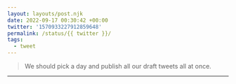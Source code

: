 ```yaml
---
layout: layouts/post.njk
date: 2022-09-17 00:30:42 +00:00
twitter: '1570933227912859648'
permalink: /status/{{ twitter }}/
tags: 
  - tweet
---
```


> We should pick a day and publish all our draft tweets all at once.

---
